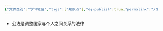```yaml
---
{"文件类别":"学习笔记","tags":["知识点"],"dg-publish":true,"permalink":"/学习笔记/知识点cheese/公法/","dgPassFrontmatter":true,"created":"2024-09-12T10:51:11.413+08:00","updated":"2024-09-12T10:51:28.054+08:00"}
---
```


- 公法是调整国家与个人之间关系的法律